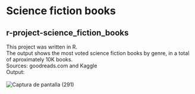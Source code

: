 # Science fiction books <br>
## r-project-science_fiction_books

This project was written in R. <br>
The output shows the most voted science fiction books by genre, in a total of aproximately 10K books. <br>
Sources: goodreads.com and Kaggle <br>
Output: <br> <br>
![Captura de pantalla (291)](https://user-images.githubusercontent.com/54758161/135559108-e292b705-3564-4446-a1cc-467d3582d5e1.png)
